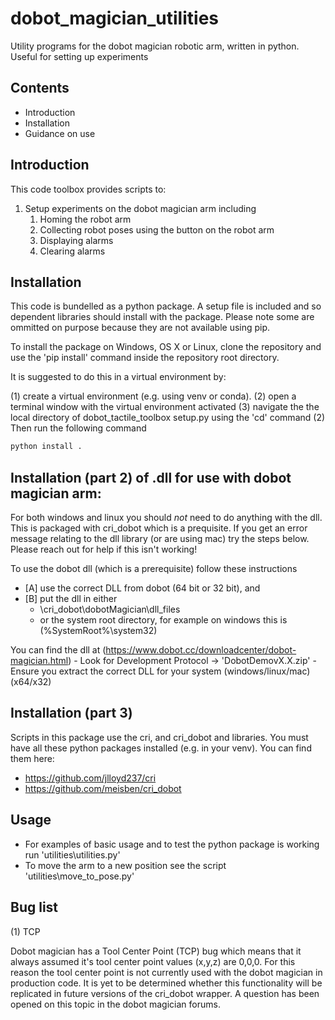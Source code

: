 # dobot_magician_utilities
 Utility programs for the dobot magician robotic arm, written in python. Useful for setting up experiments
 
## Contents

- Introduction
- Installation
- Guidance on use

## Introduction

This code toolbox provides scripts to: 

1. Setup experiments on the dobot magician arm including
   1. Homing the robot arm
   2. Collecting robot poses using the button on the robot arm
   3. Displaying alarms
   4. Clearing alarms


## Installation

This code is bundelled as a python package. A setup file is included and so dependent libraries should install with the package. Please note some are ommitted on purpose because they are not available using pip.

To install the package on Windows, OS X or Linux, clone the repository and use the 'pip install' command inside the repository root directory.

It is suggested to do this in a virtual environment by:

(1) create a virtual environment (e.g. using venv or conda). 
(2) open a terminal window with the virtual environment activated
(3) navigate the the local directory of dobot_tactile_toolbox setup.py using the 'cd' command
(2) Then run the following command

```sh
python install .
```

## Installation (part 2) of .dll for use with dobot magician arm: 

For both windows and linux you should *not* need to do anything with the dll. This is packaged with cri_dobot which is a prequisite. If you get an error message relating to the dll library (or are using mac) try the steps below. Please reach out for help if this isn't working!

To use the dobot dll (which is a prerequisite) follow these instructions 
- [A] use the correct DLL from dobot (64 bit or 32 bit), and
- [B] put the dll in either 
  - \cri_dobot\dobotMagician\dll_files
  - or the system root directory, for example on windows this is (%SystemRoot%\system32)

You can find the dll at (https://www.dobot.cc/downloadcenter/dobot-magician.html) - Look for Development Protocol -> 'DobotDemovX.X.zip' - Ensure you extract the correct DLL for your system (windows/linux/mac) (x64/x32)

## Installation (part 3) 

Scripts in this package use the cri, and cri_dobot and libraries. You must have all these python packages installed (e.g. in your venv). You can find them here:

- https://github.com/jlloyd237/cri
- https://github.com/meisben/cri_dobot

## Usage

- For examples of basic usage and to test the python package is working run 'utilities\utilities.py'
- To move the arm to a new position see the script 'utilities\move_to_pose.py'

## Bug list

(1) TCP

Dobot magician has a Tool Center Point (TCP) bug which means that it always assumed it's tool center point values (x,y,z) are 0,0,0. For this reason the tool center point is not currently used with the dobot magician in production code. It is yet to be determined whether this functionality will be replicated in future versions of the cri_dobot wrapper. A question has been opened on this topic in the dobot magician forums.


